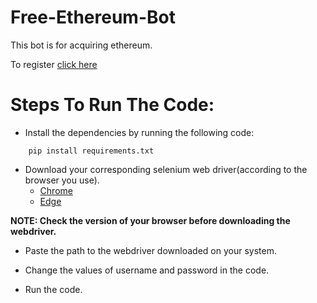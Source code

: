 # Free-Ethereum-Bot
This bot is for acquiring ethereum.

To register [click here](https://freeethereum.com/?ref=132588)

# Steps To Run The Code:
* Install the dependencies by running the following code:
````
    pip install requirements.txt 
````
* Download your corresponding selenium web driver(according to the browser you use). 
    * [Chrome](https://chromedriver.chromium.org/downloads) 
    * [Edge](https://developer.microsoft.com/en-us/microsoft-edge/tools/webdriver/)

**NOTE: Check the version of your browser before downloading the webdriver.**

* Paste the path to the webdriver downloaded on your system.

* Change the values of username and password in the code.

* Run the code.
